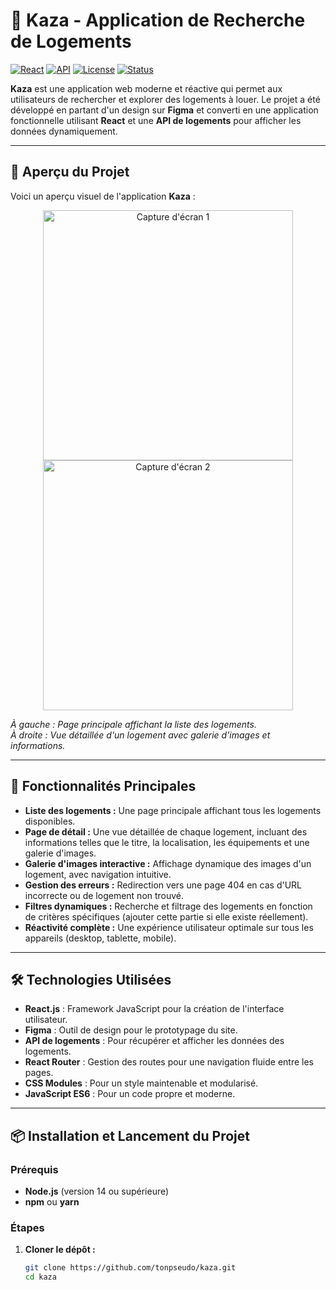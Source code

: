 # 🏡 Kaza - Application de Recherche de Logements

[![React](https://img.shields.io/badge/React-18.0.0-blue)](https://reactjs.org/)
[![API](https://img.shields.io/badge/API-Dynamic-green)](#)
[![License](https://img.shields.io/badge/License-MIT-yellow)](#)
[![Status](https://img.shields.io/badge/Status-Completed-brightgreen)](#)

**Kaza** est une application web moderne et réactive qui permet aux utilisateurs de rechercher et explorer des logements à louer. Le projet a été développé en partant d'un design sur **Figma** et converti en une application fonctionnelle utilisant **React** et une **API de logements** pour afficher les données dynamiquement.

---

## 🌟 Aperçu du Projet

Voici un aperçu visuel de l'application **Kaza** :

<p align="center">
  <a href="Capture%20d'%C3%A9cran%202023-12-15%20164451.png">
    <img src="Capture%20d'%C3%A9cran%202023-12-15%20164451.png" alt="Capture d'écran 1" width="400px">
  </a>
  <a href="Capture%20d'%C3%A9cran%202023-12-15%20164518.png">
    <img src="Capture%20d'%C3%A9cran%202023-12-15%20164518.png" alt="Capture d'écran 2" width="400px">
  </a>
</p>

*À gauche : Page principale affichant la liste des logements.  
À droite : Vue détaillée d'un logement avec galerie d'images et informations.*


---

## 🚀 Fonctionnalités Principales

- **Liste des logements :** Une page principale affichant tous les logements disponibles.
- **Page de détail :** Une vue détaillée de chaque logement, incluant des informations telles que le titre, la localisation, les équipements et une galerie d'images.
- **Galerie d'images interactive :** Affichage dynamique des images d'un logement, avec navigation intuitive.
- **Gestion des erreurs :** Redirection vers une page 404 en cas d'URL incorrecte ou de logement non trouvé.
- **Filtres dynamiques :** Recherche et filtrage des logements en fonction de critères spécifiques (ajouter cette partie si elle existe réellement).
- **Réactivité complète :** Une expérience utilisateur optimale sur tous les appareils (desktop, tablette, mobile).

---

## 🛠️ Technologies Utilisées

- **React.js** : Framework JavaScript pour la création de l'interface utilisateur.
- **Figma** : Outil de design pour le prototypage du site.
- **API de logements** : Pour récupérer et afficher les données des logements.
- **React Router** : Gestion des routes pour une navigation fluide entre les pages.
- **CSS Modules** : Pour un style maintenable et modularisé.
- **JavaScript ES6** : Pour un code propre et moderne.

---

## 📦 Installation et Lancement du Projet

### Prérequis
- **Node.js** (version 14 ou supérieure)
- **npm** ou **yarn**

### Étapes

1. **Cloner le dépôt :**
   ```bash
   git clone https://github.com/tonpseudo/kaza.git
   cd kaza
